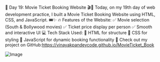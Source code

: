 📢 Day 19: Movie Ticket Booking Website 🎬🚀
Today, on my 19th day of web development practice, I built a Movie Ticket Booking Website using HTML, CSS, and JavaScript. 🎟️✨
🔥 Features of the Website:
 ✅ Movie selection (South & Bollywood movies)
 ✅ Ticket price display per person
 ✅ Smooth and interactive UI
💻 Tech Stack Used:
 🔹 HTML for structure
 🔹 CSS for styling
 🔹 JavaScript for dynamic booking functionality
👀 Check out my project on GitHub:https://vinayakpandeycode.github.io/MovieTicket_Book

![Image](https://github.com/user-attachments/assets/9ed226dd-416d-4faf-be79-5c2ccd22a860)
